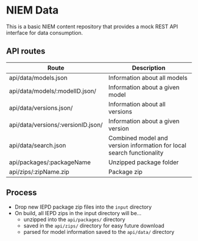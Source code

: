 
# NIEM Data

This is a basic NIEM content repository that provides a mock REST API interface for data consumption.

## API routes

| Route | Description |
| ----- | ----------- |
| api/data/models.json | Information about all models |
| api/data/models/:modelID.json/ | Information about a given model |
| api/data/versions.json/ | Information about all versions |
| api/data/versions/:versionID.json/ | Information about a given version |
| api/data/search.json | Combined model and version information for local search functionality |
| api/packages/:packageName | Unzipped package folder |
| api/zips/:zipName.zip | Package zip |

## Process

- Drop new IEPD package zip files into the `input` directory
- On build, all IEPD zips in the input directory will be...
  - unzipped into the `api/packages/` directory
  - saved in the `api/zips/` directory for easy future download
  - parsed for model information saved to the `api/data/` directory